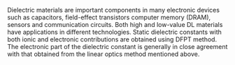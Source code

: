 Dielectric materials are important components in many electronic devices such as capacitors, field-effect transistors computer memory (DRAM), sensors and communication circuits. Both high and low-value DL materials have applications in different technologies. Static dielectric constants with both ionic and electronic contributions are obtained using DFPT method. The electronic part of the dielectric constant is generally in close agreement with that obtained from the linear optics method mentioned above.
